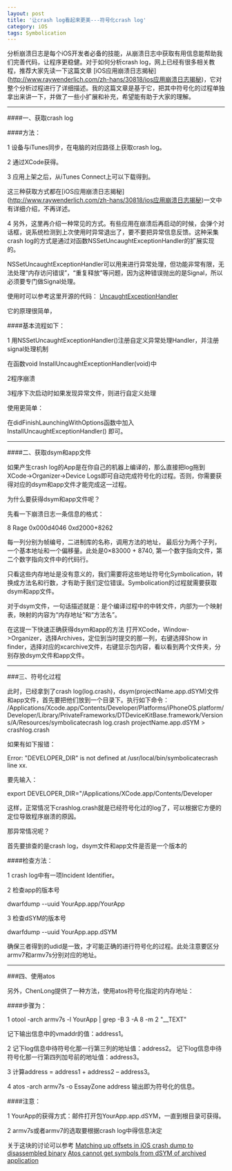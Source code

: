 ```yaml
---
layout: post
title: '让crash log看起来更美---符号化crash log'
category: iOS
tags: Symbolication
---
```


分析崩溃日志是每个iOS开发者必备的技能，从崩溃日志中获取有用信息能帮助我们完善代码，让程序更稳健。对于如何分析crash log，网上已经有很多相关教程，推荐大家先读一下这篇文章 [iOS应用崩溃日志揭秘]
(http://www.raywenderlich.com/zh-hans/30818/ios应用崩溃日志揭秘)，它对整个分析过程进行了详细描述。我的这篇文章是基于它，把其中符号化的过程单独拿出来讲一下，并做了一些小扩展和补充，希望能有助于大家的理解。

----
####一、获取crash log

####方法：

1 设备与iTunes同步，在电脑的对应路径上获取crash log。

2 通过XCode获得。

3 应用上架之后，从iTunes Connect上可以下载得到。

这三种获取方式都在[iOS应用崩溃日志揭秘]
(http://www.raywenderlich.com/zh-hans/30818/ios应用崩溃日志揭秘)一文中有详细介绍，不再详述。

4 另外，这里再介绍一种常见的方式。有些应用在崩溃后再启动的时候，会弹个对话框，说系统检测到上次使用时异常退出了，要不要把异常信息反馈。这种采集crash log的方式是通过对函数NSSetUncaughtExceptionHandler的扩展实现的。

NSSetUncaughtExceptionHandler可以用来进行异常处理，但功能非常有限，无法处理“内存访问错误”，“重复释放”等问题，因为这种错误抛出的是Signal，所以必须要专门做Signal处理。

使用时可以参考这里开源的代码：
[UncaughtExceptionHandler]( https://github.com/denggang0828/UncaughtExceptionHandler)

它的原理很简单，

####基本流程如下：

1 用NSSetUncaughtExceptionHandler()注册自定义异常处理Handler，并注册signal处理机制

在函数void InstallUncaughtExceptionHandler(void)中

2程序崩溃

3程序下次启动时如果发现异常文件，则进行自定义处理

使用更简单：

在didFinishLaunchingWithOptions函数中加入 InstallUncaughtExceptionHandler() 即可。

----
####二、获取dsym和app文件

如果产生crash log的App是在你自己的机器上编译的，那么直接把log拖到XCode->Organizer->Device Logs即可自动完成符号化的过程。否则，你需要获得对应的dsym和app文件才能完成这一过程。

为什么要获得dsym和app文件呢？

先看一下崩溃日志一条信息的格式：

8 Rage 0x000d4046  0xd2000+8262

每一列分别为帧编号，二进制库的名称，调用方法的地址，
最后分为两个子列，一个基本地址和一个偏移量。此处是0×83000 + 8740, 第一个数字指向文件，第二个数字指向文件中的代码行。

只看这些内存地址是没有意义的，我们需要将这些地址符号化Symbolication，转换成方法名和行数，才有助于我们定位错误。Symbolication的过程就需要获取dsym和app文件。

对于dsym文件，一句话描述就是：是个编译过程中的中转文件，内部为一个映射表，映射的内容为“内存地址”和“方法名”。

在这提一下快速正确获得dsym和app的方法
打开XCode，Window->Organizer，选择Archives，定位到当时提交的那一列，右键选择Show in finder，选择对应的xcarchive文件，右键显示包内容，看以看到两个文件夹，分别存放dsym文件和app文件。

----
###三、符号化过程

此时，已经拿到了crash log(log.crash)，dsym(projectName.app.dSYM)文件和app文件，首先要把他们放到一个目录下。执行如下命令：
/Applications/Xcode.app/Contents/Developer/Platforms/iPhoneOS.platform/Developer/Library/PrivateFrameworks/DTDeviceKitBase.framework/Versions/A/Resources/symbolicatecrash log.crash projectName.app.dSYM > crashlog.crash

如果有如下报错：

Error: "DEVELOPER_DIR" is not defined at /usr/local/bin/symbolicatecrash line xx.

要先输入：

export DEVELOPER_DIR="/Applications/XCode.app/Contents/Developer

这样，正常情况下crashlog.crash就是已经符号化过的log了，可以根据它方便的定位导致程序崩溃的原因。

那异常情况呢？

首先要排查的是crash log，dsym文件和app文件是否是一个版本的

####检查方法：

1 crash log中有一项Incident Identifier。

2 检查app的版本号

dwarfdump --uuid YourApp.app/YourApp

3 检查dSYM的版本号

dwarfdump --uuid YourApp.app.dSYM

确保三者得到的udid是一致，才可能正确的进行符号化的过程。此处注意要区分armv7和armv7s分别对应的地址。

----
###四、使用atos

另外，ChenLong提供了一种方法，使用atos符号化指定的内存地址：

####步骤为：

1 otool -arch armv7s -l YourApp | grep -B 3 -A 8 -m 2 "__TEXT"

记下输出信息中的vmaddr的值：address1。

2 记下log信息中待符号化那一行第三列的地址值：address2。
记下log信息中待符号化那一行第四列加号前的地址值：address3。

3 计算address = address1 + address2 – address3。

4 atos -arch armv7s -o EssayZone address 输出即为符号化的信息。

####注意：

1 YourApp的获得方式：邮件打开包YourApp.app.dSYM，一直到根目录可获得。

2 armv7s或者armv7的选取要根据crash log中得信息决定

关于这块的讨论可以参考
[Matching up offsets in iOS crash dump to disassembled binary](http://stackoverflow.com/questions/10578155/matching-up-offsets-in-ios-crash-dump-to-disassembled-binary)
[Atos cannot get symbols from dSYM of archived application
]( http://stackoverflow.com/questions/7675863/atos-cannot-get-symbols-from-dsym-of-archived-application?lq=1)
